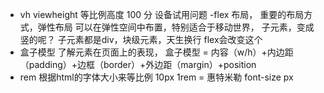 - vh viewheight 等比例高度
100 分 设备试用问题 
-flex 布局， 重要的布局方式，弹性布局
可以在弹性空间中布置，特别适合于移动世界，
子元素，变成竖的呢？
子元素都是div，块级元素，天生换行 flex会改变这个
- 盒子模型
了解元素在页面上的表现，
盒子模型 = 内容（w/h）+内边距（padding）+边框（border）+外边距（margin）+position
- rem 根据html的字体大小来等比例
10px 1rem = 惠特米勒 font-size  px